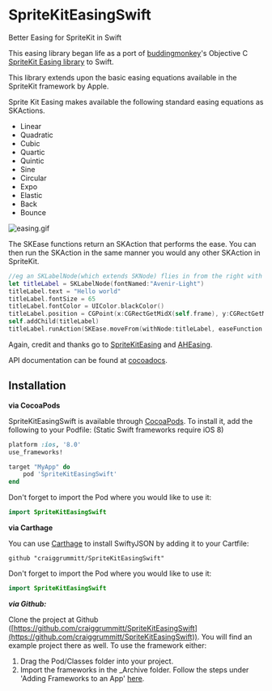 SpriteKitEasingSwift
====================

Better Easing for SpriteKit in Swift

This easing library began life as a port of <a href="https://github.com/buddingmonkey">buddingmonkey</a>'s Objective C <a href="https://github.com/buddingmonkey/SpriteKit-Easing">SpriteKit Easing library</a> to Swift.

This library extends upon the basic easing equations available in the SpriteKit framework by Apple.

Sprite Kit Easing makes available the following standard easing equations as SKActions.
* Linear
* Quadratic
* Cubic
* Quartic
* Quintic
* Sine
* Circular
* Expo
* Elastic
* Back
* Bounce
 
![easing.gif](easing.gif)
 
The SKEase functions return an SKAction that performs the ease. You can then run the SKAction in the same manner you would any other SKAction in SpriteKit.

```Swift
//eg an SKLabelNode(which extends SKNode) flies in from the right with an elastic tween:
let titleLabel = SKLabelNode(fontNamed:"Avenir-Light")
titleLabel.text = "Hello world"
titleLabel.fontSize = 65
titleLabel.fontColor = UIColor.blackColor()
titleLabel.position = CGPoint(x:CGRectGetMidX(self.frame), y:CGRectGetMidY(self.frame))
self.addChild(titleLabel)
titleLabel.runAction(SKEase.moveFrom(withNode:titleLabel, easeFunction: .CurveTypeElastic, easeType: .EaseTypeOut, time: 1.5, fromVector: CGVectorMake(frame.width+titleLabel.frame.width/2, titleLabel.position.y)))
```

Again, credit and thanks go to <a href="https://github.com/buddingmonkey/SpriteKit-Easing">SpriteKitEasing</a> and <a href="https://github.com/warrenm/AHEasing">AHEasing</a>.

API documentation can be found at [cocoadocs](http://cocoadocs.org/docsets/SpriteKitEasingSwift/).

## Installation

**via CocoaPods**

SpriteKitEasingSwift is available through [CocoaPods](https://cocoapods.org/pods/SpriteKitEasingSwift). To install
it, add the following to your Podfile: (Static Swift frameworks require iOS 8)

```ruby
platform :ios, '8.0'
use_frameworks!

target "MyApp" do
	pod 'SpriteKitEasingSwift'
end
```

Don't forget to import the Pod where you would like to use it:

```Swift
import SpriteKitEasingSwift
```

**via Carthage**

You can use [Carthage](https://github.com/Carthage/Carthage) to install SwiftyJSON by adding it to your Cartfile:

```
github "craiggrummitt/SpriteKitEasingSwift"
```

Don't forget to import the Pod where you would like to use it:

```Swift
import SpriteKitEasingSwift
```

***via Github:***

Clone the project at Github ([https://github.com/craiggrummitt/SpriteKitEasingSwift](https://github.com/craiggrummitt/SpriteKitEasingSwift)). You will find an example project there as well. To use the framework either:

1. Drag the Pod/Classes folder into your project.
2. Import the frameworks in the _Archive folder. Follow the steps under 'Adding Frameworks to an App' [here](https://kodmunki.wordpress.com/2015/09/22/ios-9-universal-cocoa-touch-frameworks/comment-page-1/#comment-201).
